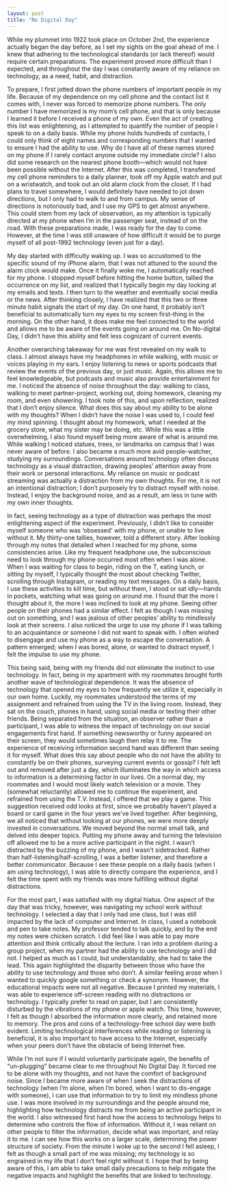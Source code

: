 ```yaml
---
layout: post
title: "No Digital Day"
---
```


While my plummet into 1922 took place on October 2nd, the experience actually began the day before, as I set my sights on the goal ahead of me. I knew that adhering to the technological standards (or lack thereof) would require certain preparations. The experiment proved more difficult than I expected, and throughout the day I was constantly aware of my reliance on technology, as a need, habit, and distraction. 

To prepare, I first jotted down the phone numbers of important people in my life. Because of my dependence on my cell phone and the contact list it comes with, I never was forced to memorize phone numbers. The only number I have memorized is my mom’s cell phone, and that is only because I learned it before I received a phone of my own. Even the act of creating this list was enlightening, as I attempted to quantify the number of people I speak to on a daily basis.  While my phone holds hundreds of contacts, I could only think of eight names and corresponding numbers that I wanted to ensure I had the ability to use. Why do I have all of these names stored on my phone if I rarely contact anyone outside my immediate circle? I also did some research on the nearest phone booth—which would not have been possible without the Internet. After this was completed, I transferred my cell phone reminders to a daily planner, took off my Apple watch and put on a wristwatch, and took out an old alarm clock from the closet.  If I had plans to travel somewhere, I would definitely have needed to jot down directions, but I only had to walk to and from campus. My sense of directions is notoriously bad, and I use my GPS to get almost anywhere. This could stem from my lack of observation, as my attention is typically directed at my phone when I’m in the passenger seat, instead of on the road. With these preparations made, I was ready for the day to come. However, at the time I was still unaware of how difficult it would be to purge myself of all post-1992 technology (even just for a day). 

My day started with difficulty waking up. I was so accustomed to the specific sound of my iPhone alarm, that I was not attuned to the sound the alarm clock would make. Once it finally woke me, I automatically reached for my phone. I stopped myself before hitting the home button, tallied the occurrence on my list, and realized that I typically begin my day looking at my emails and texts. I then turn to the weather and eventually social media or the news. After thinking closely, I have realized that this two or three minute habit signals the start of my day. On one hand, it probably isn’t beneficial to automatically turn my eyes to my screen first-thing in the morning. On the other hand, it does make me feel connected to the world and allows me to be aware of the events going on around me. On No-digital Day, I didn’t have this ability and felt less cognizant of current events. 

Another overarching takeaway for me was first revealed on my walk to class. I almost always have my headphones in while walking, with music or voices playing in my ears. I enjoy listening to news or sports podcasts that review the events of the previous day, or just music. Again, this allows me to feel knowledgeable, but podcasts and music also provide entertainment for me. I noticed the absence of noise throughout the day: walking to class, walking to meet partner-project, working out, doing homework, cleaning my room, and even showering. I took note of this, and upon reflection, realized that I don’t enjoy silence. What does this say about my ability to be alone with my thoughts? When I didn’t have the noise I was used to, I could feel my mind spinning. I thought about my homework, what I needed at the grocery store, what my sister may be doing, etc. While this was a little overwhelming, I also found myself being more aware of what is around me. While walking I noticed statues, trees, or landmarks on campus that I was never aware of before. I also became a much more avid people-watcher, studying my surroundings. Conversations around technology often discuss technology as a visual distraction, drawing peoples’ attention away from their work or personal interactions. My reliance on music or podcast streaming was actually a distraction from my own thoughts. For me, it is not an intentional distraction; I don’t purposely try to distract myself with noise. Instead, I enjoy the background noise, and as a result, am less in tune with my own inner thoughts. 

In fact, seeing technology as a type of distraction was perhaps the most enlightening aspect of the experiment. Previously, I didn’t like to consider myself someone who was ‘obsessed’ with my phone, or unable to live without it. My thirty-one tallies, however, told a different story. After looking through my notes that detailed when I reached for my phone, some consistencies arise. Like my frequent headphone use, the subconscious need to look through my phone occurred most often when I was alone. When I was waiting for class to begin, riding on the T, eating lunch, or sitting by myself, I typically thought the most about checking Twitter, scrolling through Instagram, or reading my text messages. On a daily basis, I use these activities to kill time, but without them, I stood or sat idly—hands in pockets, watching what was going on around me. I found that the more I thought about it, the more I was inclined to look at my phone. Seeing other people on their phones had a similar effect. I felt as though I was missing out on something, and I was jealous of other peoples’ ability to mindlessly look at their screens. I also noticed the urge to use my phone if I was talking to an acquaintance or someone I did not want to speak with. I often wished to disengage and use my phone as a way to escape the conversation. A pattern emerged; when I was bored, alone, or wanted to distract myself, I felt the impulse to use my phone. 

This being said, being with my friends did not eliminate the instinct to use technology. In fact, being in my apartment with my roommates brought forth another wave of technological dependence. It was the absence of technology that opened my eyes to how frequently we utilize it, especially in our own home. Luckily, my roommates understood the terms of my assignment and refrained from using the TV in the living room. Instead, they sat on the couch, phones in hand, using social media or texting their other friends. Being separated from the situation, an observer rather than a participant, I was able to witness the impact of technology on our social engagements first hand. If something newsworthy or funny appeared on their screen, they would sometimes laugh then relay it to me. The experience of receiving information second hand was different than seeing it for myself. What does this say about people who do not have the ability to constantly be on their phones, surveying current events or gossip? I felt left out and removed after just a day, which illuminates the way in which access to information is a determining factor in our lives. 
	On a normal day, my roommates and I would most likely watch television or a movie. They (somewhat reluctantly) allowed me to continue the experiment, and refrained from using the T.V. Instead, I offered that we play a game. This suggestion received odd looks at first, since we probably haven’t played a board or card game in the four years we’ve lived together. After beginning, we all noticed that without looking at our phones, we were more deeply invested in conversations. We moved beyond the normal small talk, and delved into deeper topics. Putting my phone away and turning the television off allowed me to be a more active participant in the night. I wasn’t distracted by the buzzing of my phone, and I wasn’t sidetracked. Rather than half-listening/half-scrolling, I was a better listener, and therefore a better communicator. Because I see these people on a daily basis (when I am using technology), I was able to directly compare the experience, and I felt the time spent with my friends was more fulfilling without digital distractions. 

For the most part, I was satisfied with my digital hiatus. One aspect of the day that was tricky, however, was navigating my school work without technology. I selected a day that I only had one class, but I was still impacted by the lack of computer and Internet. In class, I used a notebook and pen to take notes. My professor tended to talk quickly, and by the end my notes were chicken scratch. I did feel like I was able to pay more attention and think critically about the lecture. I ran into a problem during a group project, when my partner had the ability to use technology and I did not. I helped as much as I could, but understandably, she had to take the lead. This again highlighted the disparity between those who have the ability to use technology and those who don’t. A similar feeling arose when I wanted to quickly google something or check a synonym. However, the educational impacts were not all negative. Because I printed my materials, I was able to experience off-screen reading with no distractions or technology. I typically prefer to read on paper, but I am consistently disturbed by the vibrations of my phone or apple watch. This time, however, I felt as though I absorbed the information more clearly, and retained more to memory. The pros and cons of a technology-free school day were both evident. Limiting technological interferences while reading or listening is beneficial, it is also important to have access to the Internet, especially when your peers don’t have the obstacle of being Internet free. 

While I’m not sure if I would voluntarily participate again, the benefits of “un-plugging” became clear to me throughout No Digital Day. It forced me to be alone with my thoughts, and not have the comfort of background noise. Since I became more aware of when I seek the distractions of technology (when I’m alone, when I’m bored, when I want to dis-engage with someone), I can use that information to try to limit my mindless phone use. I was more involved in my surroundings and the people around me, highlighting how technology distracts me from being an active participant in the world.  I also witnessed first hand how the access to technology helps to determine who controls the flow of information. Without it, I was reliant on other people to filter the information, decide what was important, and relay it to me. I can see how this works on a larger scale, determining the power structure of society.  From the minute I woke up to the second I fell asleep, I felt as though a small part of me was missing; my technology is so engrained in my life that I don’t feel right without it. I hope that by being aware of this, I am able to take small daily precautions to help mitigate the negative impacts and highlight the benefits that are linked to technology. 

